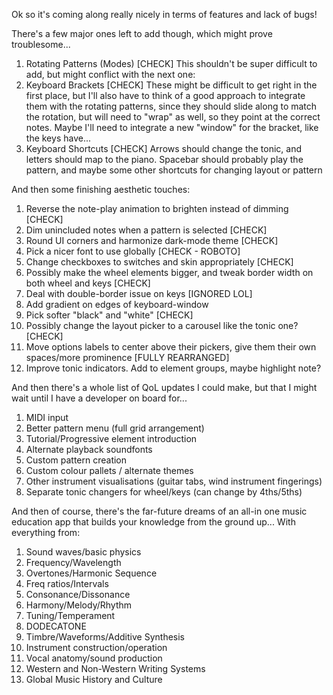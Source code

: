 Ok so it's coming along really nicely in terms of features and lack of bugs!

There's a few major ones left to add though, which might prove troublesome...

 1. Rotating Patterns (Modes) [CHECK]
    This shouldn't be super difficult to add, but might conflict with the next one:
 2. Keyboard Brackets [CHECK]
    These might be difficult to get right in the first place,
    but I'll also have to think of a good approach to integrate them with the rotating patterns,
    since they should slide along to match the rotation, but will need to "wrap" as well, so they point at the correct notes.
    Maybe I'll need to integrate a new "window" for the bracket, like the keys have...
 3. Keyboard Shortcuts [CHECK]
    Arrows should change the tonic, and letters should map to the piano.
    Spacebar should probably play the pattern, and maybe some other shortcuts for changing layout or pattern


And then some finishing aesthetic touches:
 1. Reverse the note-play animation to brighten instead of dimming [CHECK]
 2. Dim unincluded notes when a pattern is selected [CHECK]
 3. Round UI corners and harmonize dark-mode theme [CHECK]
 4. Pick a nicer font to use globally [CHECK - ROBOTO]
 5. Change checkboxes to switches and skin appropriately [CHECK]
 6. Possibly make the wheel elements bigger, and tweak border width on both wheel and keys [CHECK]
 7. Deal with double-border issue on keys [IGNORED LOL]
 8. Add gradient on edges of keyboard-window
 9. Pick softer "black" and "white" [CHECK]
 10. Possibly change the layout picker to a carousel like the tonic one? [CHECK]
 11. Move options labels to center above their pickers, give them their own spaces/more prominence [FULLY REARRANGED]
 12. Improve tonic indicators. Add to element groups, maybe highlight note?


And then there's a whole list of QoL updates I could make, but that I might wait until I have a developer on board for...

 1. MIDI input
 2. Better pattern menu (full grid arrangement)
 3. Tutorial/Progressive element introduction
 4. Alternate playback soundfonts
 5. Custom pattern creation
 6. Custom colour pallets / alternate themes
 7. Other instrument visualisations (guitar tabs, wind instrument fingerings)
 8. Separate tonic changers for wheel/keys (can change by 4ths/5ths)



And then of course, there's the far-future dreams of an all-in one music education app that builds your knowledge from the ground up...
With everything from:

 1. Sound waves/basic physics
 2. Frequency/Wavelength
 3. Overtones/Harmonic Sequence
 4. Freq ratios/Intervals
 5. Consonance/Dissonance
 6. Harmony/Melody/Rhythm
 8. Tuning/Temperament
 9. DODECATONE
 10. Timbre/Waveforms/Additive Synthesis
 11. Instrument construction/operation
 12. Vocal anatomy/sound production
 13. Western and Non-Western Writing Systems
 14. Global Music History and Culture